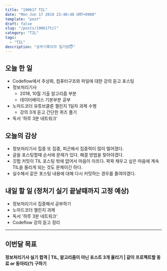 ```yaml
---
title: "190617 TIL"
date: "Mon Jun 17 2019 23:40:48 GMT+0900"
template: "post"
draft: false
slug: "/posts/190617til"
category: "TIL"
tags:
  - "TIL"
description: "공부기록이자 일기장😇"
---
```


## 오늘 한 일

- Codeflow에서 추상화, 컴퓨터구조와 파일에 대한 강의 듣고 포스팅
- 정보처리기사
  - 2018, 10월 기출 알고리즘 부분
  - 데이터베이스 기본부분 공부
- 노마드코더 유튜브클론 챌린지 1일차 과제 수행
  - 강의 3개 듣고 간단한 퀴즈 풀기
- 독서 '하루 3분 네트워크'

## 오늘의 감상

- 정보처리기사 집중 또 집중, 피곤해서 집중력이 많이 떨어졌다.
- 글을 포스팅할때 순서에 문제가 있다. 해결 방법을 찾아야겠다.
- 깃헙 커밋이 TIL 포스팅 밖에 없어서 마음이 아프다. 꽉꽉 채우고 싶은 마음에 계속 TIL을 올리게 되는 것도 문제이긴 하다. 
- 실수해서 같은 포스팅 내용에 대해 다시 커밋하는 경우를 줄여야겠다.

## 내일 할 일 (정처기 실기 끝날때까지 고정 예상)

- 정보처리기사 집중해서 공부하기 
- 노마드코더 챌린지 과제
- 독서 '하루 3분 네트워크'
- Codeflow 강의 듣고 정리

---

## 이번달 목표

**정보처리기사 실기 합격 | TIL, 알고리즘이 아닌 포스트 3개 올리기 | 같이 프로젝트할 동료 or 동아리(?) 구하기**